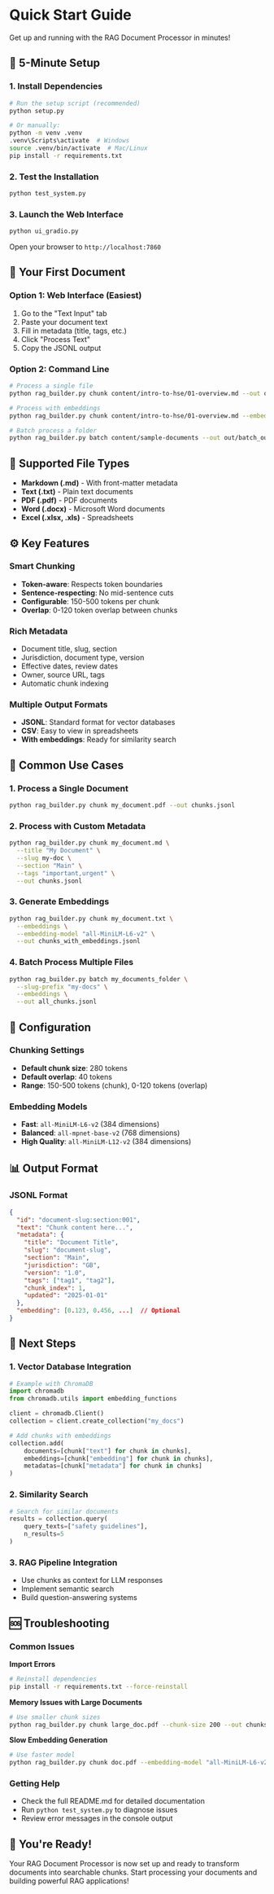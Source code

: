 # Quick Start Guide

Get up and running with the RAG Document Processor in minutes!

## 🚀 5-Minute Setup

### 1. Install Dependencies
```bash
# Run the setup script (recommended)
python setup.py

# Or manually:
python -m venv .venv
.venv\Scripts\activate  # Windows
source .venv/bin/activate  # Mac/Linux
pip install -r requirements.txt
```

### 2. Test the Installation
```bash
python test_system.py
```

### 3. Launch the Web Interface
```bash
python ui_gradio.py
```

Open your browser to `http://localhost:7860`

## 📝 Your First Document

### Option 1: Web Interface (Easiest)
1. Go to the "Text Input" tab
2. Paste your document text
3. Fill in metadata (title, tags, etc.)
4. Click "Process Text"
5. Copy the JSONL output

### Option 2: Command Line
```bash
# Process a single file
python rag_builder.py chunk content/intro-to-hse/01-overview.md --out out/my_document.jsonl

# Process with embeddings
python rag_builder.py chunk content/intro-to-hse/01-overview.md --embeddings --out out/my_document.jsonl

# Batch process a folder
python rag_builder.py batch content/sample-documents --out out/batch_output.jsonl
```

## 📄 Supported File Types

- **Markdown (.md)** - With front-matter metadata
- **Text (.txt)** - Plain text documents
- **PDF (.pdf)** - PDF documents
- **Word (.docx)** - Microsoft Word documents
- **Excel (.xlsx, .xls)** - Spreadsheets

## ⚙️ Key Features

### Smart Chunking
- **Token-aware**: Respects token boundaries
- **Sentence-respecting**: No mid-sentence cuts
- **Configurable**: 150-500 tokens per chunk
- **Overlap**: 0-120 token overlap between chunks

### Rich Metadata
- Document title, slug, section
- Jurisdiction, document type, version
- Effective dates, review dates
- Owner, source URL, tags
- Automatic chunk indexing

### Multiple Output Formats
- **JSONL**: Standard format for vector databases
- **CSV**: Easy to view in spreadsheets
- **With embeddings**: Ready for similarity search

## 🎯 Common Use Cases

### 1. Process a Single Document
```bash
python rag_builder.py chunk my_document.pdf --out chunks.jsonl
```

### 2. Process with Custom Metadata
```bash
python rag_builder.py chunk my_document.md \
  --title "My Document" \
  --slug my-doc \
  --section "Main" \
  --tags "important,urgent" \
  --out chunks.jsonl
```

### 3. Generate Embeddings
```bash
python rag_builder.py chunk my_document.txt \
  --embeddings \
  --embedding-model "all-MiniLM-L6-v2" \
  --out chunks_with_embeddings.jsonl
```

### 4. Batch Process Multiple Files
```bash
python rag_builder.py batch my_documents_folder \
  --slug-prefix "my-docs" \
  --embeddings \
  --out all_chunks.jsonl
```

## 🔧 Configuration

### Chunking Settings
- **Default chunk size**: 280 tokens
- **Default overlap**: 40 tokens
- **Range**: 150-500 tokens (chunk), 0-120 tokens (overlap)

### Embedding Models
- **Fast**: `all-MiniLM-L6-v2` (384 dimensions)
- **Balanced**: `all-mpnet-base-v2` (768 dimensions)
- **High Quality**: `all-MiniLM-L12-v2` (384 dimensions)

## 📊 Output Format

### JSONL Format
```json
{
  "id": "document-slug:section:001",
  "text": "Chunk content here...",
  "metadata": {
    "title": "Document Title",
    "slug": "document-slug",
    "section": "Main",
    "jurisdiction": "GB",
    "version": "1.0",
    "tags": ["tag1", "tag2"],
    "chunk_index": 1,
    "updated": "2025-01-01"
  },
  "embedding": [0.123, 0.456, ...]  // Optional
}
```

## 🔗 Next Steps

### 1. Vector Database Integration
```python
# Example with ChromaDB
import chromadb
from chromadb.utils import embedding_functions

client = chromadb.Client()
collection = client.create_collection("my_docs")

# Add chunks with embeddings
collection.add(
    documents=[chunk["text"] for chunk in chunks],
    embeddings=[chunk["embedding"] for chunk in chunks],
    metadatas=[chunk["metadata"] for chunk in chunks]
)
```

### 2. Similarity Search
```python
# Search for similar documents
results = collection.query(
    query_texts=["safety guidelines"],
    n_results=5
)
```

### 3. RAG Pipeline Integration
- Use chunks as context for LLM responses
- Implement semantic search
- Build question-answering systems

## 🆘 Troubleshooting

### Common Issues

**Import Errors**
```bash
# Reinstall dependencies
pip install -r requirements.txt --force-reinstall
```

**Memory Issues with Large Documents**
```bash
# Use smaller chunk sizes
python rag_builder.py chunk large_doc.pdf --chunk-size 200 --out chunks.jsonl
```

**Slow Embedding Generation**
```bash
# Use faster model
python rag_builder.py chunk doc.pdf --embedding-model "all-MiniLM-L6-v2" --out chunks.jsonl
```

### Getting Help
- Check the full README.md for detailed documentation
- Run `python test_system.py` to diagnose issues
- Review error messages in the console output

## 🎉 You're Ready!

Your RAG Document Processor is now set up and ready to transform documents into searchable chunks. Start processing your documents and building powerful RAG applications!
